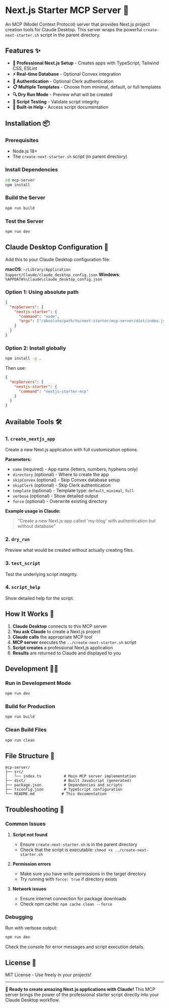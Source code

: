 # Next.js Starter MCP Server 🚀

An MCP (Model Context Protocol) server that provides Next.js project creation tools for Claude Desktop. This server wraps the powerful `create-next-starter.sh` script in the parent directory.

## Features ✨

- **🔧 Professional Next.js Setup** - Creates apps with TypeScript, Tailwind CSS, ESLint
- **⚡ Real-time Database** - Optional Convex integration
- **🔐 Authentication** - Optional Clerk authentication
- **📋 Multiple Templates** - Choose from minimal, default, or full templates
- **🔍 Dry Run Mode** - Preview what will be created
- **🧪 Script Testing** - Validate script integrity
- **📖 Built-in Help** - Access script documentation

## Installation 📦

### Prerequisites
- Node.js 18+
- The `create-next-starter.sh` script (in parent directory)

### Install Dependencies
```bash
cd mcp-server
npm install
```

### Build the Server
```bash
npm run build
```

### Test the Server
```bash
npm run dev
```

## Claude Desktop Configuration 🔧

Add this to your Claude Desktop configuration file:

**macOS**: `~/Library/Application Support/Claude/claude_desktop_config.json`
**Windows**: `%APPDATA%\Claude\claude_desktop_config.json`

### Option 1: Using absolute path
```json
{
  "mcpServers": {
    "nextjs-starter": {
      "command": "node",
      "args": ["/absolute/path/to/next-starter/mcp-server/dist/index.js"]
    }
  }
}
```

### Option 2: Install globally
```bash
npm install -g .
```

Then use:
```json
{
  "mcpServers": {
    "nextjs-starter": {
      "command": "nextjs-starter-mcp"
    }
  }
}
```

## Available Tools 🛠️

### 1. `create_nextjs_app`
Create a new Next.js application with full customization options.

**Parameters:**
- `name` (required) - App name (letters, numbers, hyphens only)
- `directory` (optional) - Where to create the app
- `skipConvex` (optional) - Skip Convex database setup
- `skipClerk` (optional) - Skip Clerk authentication
- `template` (optional) - Template type: `default`, `minimal`, `full`
- `verbose` (optional) - Show detailed output
- `force` (optional) - Overwrite existing directory

**Example usage in Claude:**
> "Create a new Next.js app called 'my-blog' with authentication but without database"

### 2. `dry_run`
Preview what would be created without actually creating files.

### 3. `test_script`
Test the underlying script integrity.

### 4. `script_help`
Show detailed help for the script.

## How It Works 🔄

1. **Claude Desktop** connects to this MCP server
2. **You ask Claude** to create a Next.js project
3. **Claude calls** the appropriate MCP tool
4. **MCP server** executes the `../create-next-starter.sh` script
5. **Script creates** a professional Next.js application
6. **Results** are returned to Claude and displayed to you

## Development 👨‍💻

### Run in Development Mode
```bash
npm run dev
```

### Build for Production
```bash
npm run build
```

### Clean Build Files
```bash
npm run clean
```

## File Structure 📁

```
mcp-server/
├── src/
│   └── index.ts          # Main MCP server implementation
├── dist/                 # Built JavaScript (generated)
├── package.json          # Dependencies and scripts
├── tsconfig.json         # TypeScript configuration
└── README.md            # This documentation
```

## Troubleshooting 🔧

### Common Issues

1. **Script not found**
   - Ensure `create-next-starter.sh` is in the parent directory
   - Check that the script is executable: `chmod +x ../create-next-starter.sh`

2. **Permission errors**
   - Make sure you have write permissions in the target directory
   - Try running with `force: true` if directory exists

3. **Network issues**
   - Ensure internet connection for package downloads
   - Check npm cache: `npm cache clean --force`

### Debugging

Run with verbose output:
```bash
npm run dev
```

Check the console for error messages and script execution details.

## License 📄

MIT License - Use freely in your projects!

---

**🎯 Ready to create amazing Next.js applications with Claude!** This MCP server brings the power of the professional starter script directly into your Claude Desktop workflow. 